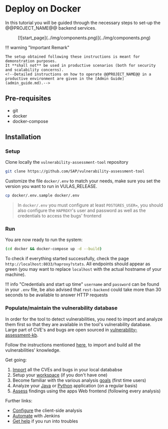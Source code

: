 # Deploy on Docker

In this tutorial you will be guided through the necessary steps to set-up the @@PROJECT_NAME@@ backend services.

<center class='expandable'>
    [![start_page](../img/components.png)](../img/components.png)
</center>

!!! warning "Important Remark"

    The setup obtained following these instructions is meant for demonstration purposes.
    It **shall not** be used in productive scenarios (both for security and scalability concerns).
    <!--Detailed instructions on how to operate @@PROJECT_NAME@@ in a productive environment are given in the [Admin Guide](admin_guide.md).-->

## Pre-requisites

- git
- docker
- docker-compose

## Installation

### Setup

Clone locally the `vulnerability-assessment-tool` repository

```sh
git clone https://github.com/SAP/vulnerability-assessment-tool
```

Customize the file `docker/.env` to match your needs, make sure you set the version you want to run in VULAS_RELEASE.

```sh
cp docker/.env.sample docker/.env
```

> In `docker/.env` you must configure at least `POSTGRES_USER=`, you should also configure the `HAPROXY`'s user and password as well as the credentials to access the bugs' frontend

### Run

You are now ready to run the system:

```sh
(cd docker && docker-compose up -d --build)
```

To check if everything started successfully, check the page `http://localhost:8033/haproxy?stats`. All endpoints should appear as green (you may want to replace `localhost` with the actual hostname of your machine).

!!! info "Credentials and start up time"
    `username` and `password` can be found in your `.env` file, be also advised that `rest-backend` could take more than 30 seconds to be available to answer HTTP requests

### Populate/maintain the vulnerability database

In order for the tool to detect vulnerabilities, you need to import and analyze them first so that they are available in the tool's vulnerability database. Large part of CVE's and bugs are open sourced in [vulnerability-assessment-kb](https://github.com/SAP/vulnerability-assessment-kb).

Follow the instructions mentioned [here](../../../vuln_db/tutorials/vuln_db_tutorial/#batch-import-from-knowledge-base), to import and build all the vulnerabilities' knowledge.

Get going:

1. [Import](../../../vuln_db/tutorials/vuln_db_tutorial/) all the CVEs and bugs in your local datababse
2. Setup your [workspace](../../../user/manuals/setup/#workspace) (if you don't have one)
3. Become familiar with the various analysis [goals](../../../user/manuals/analysis/) (first time users)
4. Analyze your [Java](../../../user/tutorials/java_maven/) or [Python](../../../user/tutorials/python_cli/) application (on a regular basis)
5. [Assess](../../../user/manuals/assess_and_mitigate/) findings using the apps Web frontend (following every analysis)

Further links:

- [Configure](../../../user/tutorials/) the client-side analysis
- [Automate](../../../user/tutorials/jenkins_howto/) with Jenkins
- [Get help](../../../user/support/) if you run into troubles
